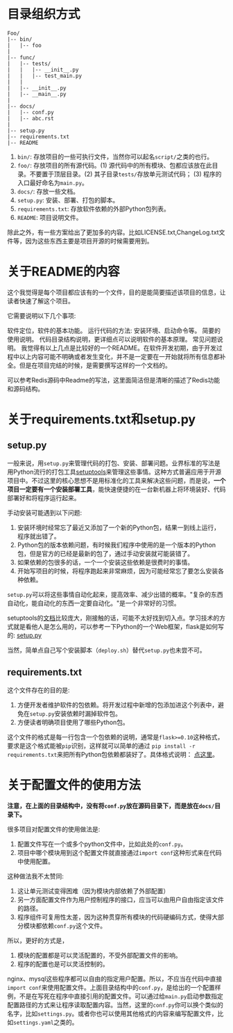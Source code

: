 # 目录组织方式

```
Foo/
|-- bin/
|   |-- foo
|
|-- func/
|   |-- tests/
|   |   |-- __init__.py
|   |   |-- test_main.py
|   |
|   |-- __init__.py
|   |-- __main__.py
|
|-- docs/
|   |-- conf.py
|   |-- abc.rst
|
|-- setup.py
|-- requirements.txt
|-- README
```

1. `bin/`: 存放项目的一些可执行文件，当然你可以起名`script/`之类的也行。
2. `foo/`: 存放项目的所有源代码。(1) 源代码中的所有模块、包都应该放在此目录。不要置于顶层目录。(2) 其子目录`tests/`存放单元测试代码； (3) 程序的入口最好命名为`main.py`。
3. `docs/`: 存放一些文档。
4. `setup.py`: 安装、部署、打包的脚本。
5. `requirements.txt`: 存放软件依赖的外部Python包列表。
6. `README`: 项目说明文件。

除此之外，有一些方案给出了更加多的内容。比如LICENSE.txt,ChangeLog.txt文件等，因为这些东西主要是项目开源的时候需要用到。

# 关于README的内容

这个我觉得是每个项目都应该有的一个文件，目的是能简要描述该项目的信息，让读者快速了解这个项目。

它需要说明以下几个事项:

软件定位，软件的基本功能。
运行代码的方法: 安装环境、启动命令等。
简要的使用说明。
代码目录结构说明，更详细点可以说明软件的基本原理。
常见问题说明。
我觉得有以上几点是比较好的一个README。在软件开发初期，由于开发过程中以上内容可能不明确或者发生变化，并不是一定要在一开始就将所有信息都补全。但是在项目完结的时候，是需要撰写这样的一个文档的。

可以参考Redis源码中Readme的写法，这里面简洁但是清晰的描述了Redis功能和源码结构。

# 关于requirements.txt和setup.py

## setup.py

一般来说，用`setup.py`来管理代码的打包、安装、部署问题。业界标准的写法是用Python流行的打包工具[setuptools](https://pythonhosted.org/setuptools/setuptools.html#developer-s-guide)来管理这些事情。这种方式普遍应用于开源项目中。不过这里的核心思想不是用标准化的工具来解决这些问题，而是说，**一个项目一定要有一个安装部署工具**，能快速便捷的在一台新机器上将环境装好、代码部署好和将程序运行起来。

手动安装可能遇到以下问题:

1. 安装环境时经常忘了最近又添加了一个新的Python包，结果一到线上运行，程序就出错了。
2. Python包的版本依赖问题，有时候我们程序中使用的是一个版本的Python包，但是官方的已经是最新的包了，通过手动安装就可能装错了。
3. 如果依赖的包很多的话，一个一个安装这些依赖是很费时的事情。
4. 开始写项目的时候，将程序跑起来非常麻烦，因为可能经常忘了要怎么安装各种依赖。

`setup.py`可以将这些事情自动化起来，提高效率、减少出错的概率。"复杂的东西自动化，能自动化的东西一定要自动化。"是一个非常好的习惯。

setuptools的[文档](https://pythonhosted.org/setuptools/setuptools.html#developer-s-guide)比较庞大，刚接触的话，可能不太好找到切入点。学习技术的方式就是看他人是怎么用的，可以参考一下Python的一个Web框架，flask是如何写的: [setup.py](https://github.com/mitsuhiko/flask/blob/master/setup.py)

当然，简单点自己写个安装脚本（`deploy.sh`）替代`setup.py`也未尝不可。

## requirements.txt

这个文件存在的目的是:

1. 方便开发者维护软件的包依赖。将开发过程中新增的包添加进这个列表中，避免在`setup.py`安装依赖时漏掉软件包。
2. 方便读者明确项目使用了哪些Python包。

这个文件的格式是每一行包含一个包依赖的说明，通常是`flask>=0.10`这种格式，要求是这个格式能被`pip`识别，这样就可以简单的通过 `pip install -r requirements.txt`来把所有Python包依赖都装好了。具体格式说明： [点这里](https://pip.readthedocs.org/en/1.1/requirements.html)。

# 关于配置文件的使用方法

__注意，在上面的目录结构中，没有将`conf.py`放在源码目录下，而是放在`docs/`目录下。__

很多项目对配置文件的使用做法是:

1. 配置文件写在一个或多个python文件中，比如此处的`conf.py`。
2. 项目中哪个模块用到这个配置文件就直接通过`import conf`这种形式来在代码中使用配置。

这种做法我不太赞同:

1. 这让单元测试变得困难（因为模块内部依赖了外部配置）
2. 另一方面配置文件作为用户控制程序的接口，应当可以由用户自由指定该文件的路径。
3. 程序组件可复用性太差，因为这种贯穿所有模块的代码硬编码方式，使得大部分模块都依赖`conf.py`这个文件。

所以，更好的方式是，

1. 模块的配置都是可以灵活配置的，不受外部配置文件的影响。
2. 程序的配置也是可以灵活控制的。

nginx、mysql这些程序都可以自由的指定用户配置。所以，不应当在代码中直接`import conf`来使用配置文件。上面目录结构中的`conf.py`，是给出的一个配置样例，不是在写死在程序中直接引用的配置文件。可以通过给`main.py`启动参数指定配置路径的方式来让程序读取配置内容。当然，这里的`conf.py`你可以换个类似的名字，比如`settings.py`。或者你也可以使用其他格式的内容来编写配置文件，比如`settings.yaml`之类的。
